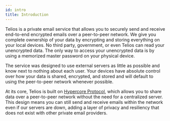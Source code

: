```yaml
---
id: intro
title: Introduction
---
```


Telios is a private email service that allows you to securely send and receive end-to-end encrypted emails over a peer-to-peer network. We give you complete ownership of your data by encrypting and storing everything on your local devices. No third party, government, or even Telios can read your unencrypted data. The only way to access your unencrypted data is by using a memorized master password on your physical device.

The service was designed to use external servers as little as possible and know next to nothing about each user. Your devices have absolute control over how your data is shared, encrypted, and stored and will default to using the peer-to-peer network whenever possible.

At its core, Telios is built on [Hypercore Protocol](https://hypercore-protocol.org/), which allows you to share data over a peer-to-peer network without the need for a centralized server. This design means you can still send and receive emails within the network even if our servers are down, adding a layer of privacy and resiliency that does not exist with other private email providers.


